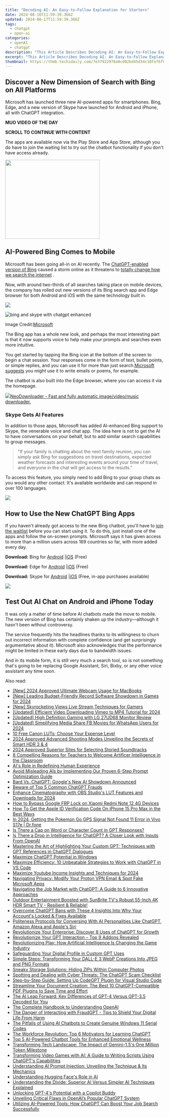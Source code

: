 ```yaml
---
title: "Decoding AI: An Easy-to-Follow Explanation for Starters"
date: 2024-08-16T11:59:39.366Z
updated: 2024-08-17T11:59:39.366Z
tags:
  - chatgpt
  - open-ai
categories:
  - openAI
  - chatgpt
description: "This Article Describes Decoding AI: An Easy-to-Follow Explanation for Starters"
excerpt: "This Article Describes Decoding AI: An Easy-to-Follow Explanation for Starters"
thumbnail: https://thmb.techidaily.com/7e37922976a0cd02bd45d34c10fef6f069d63ae07942af07cd489ff374cb4abd.png
---
```


## Discover a New Dimension of Search with Bing on All Platforms

 Microsoft has launched three new AI-powered apps for smartphones. Bing, Edge, and a new version of Skype have launched for Android and iPhone, all with ChatGPT integration.

 **MUO VIDEO OF THE DAY**

 **SCROLL TO CONTINUE WITH CONTENT**

 The apps are available now via the Play Store and App Store, although you do have to join the waiting list to try out the chatbot functionality if you don't have access already.

<!-- affiliate ads begin -->
<a href="https://boody-eco-wear.pxf.io/c/5597632/1567905/13846" target="_top" id="1567905"><img src="//a.impactradius-go.com/display-ad/13846-1567905" border="0" alt="" width="300" height="250"/></a><img height="0" width="0" src="https://imp.pxf.io/i/5597632/1567905/13846" style="position:absolute;visibility:hidden;" border="0" />
<!-- affiliate ads end -->
## AI-Powered Bing Comes to Mobile

 Microsoft has been going all-in on AI recently. The [ChatGPT-enabled version of Bing](https://www.makeuseof.com/microsoft-bing-gets-chatgpt-ai/) caused a storm online as it threatens to [totally change how we search the internet](https://www.makeuseof.com/is-chatgpt-search-engine-threat/) .

 Now, with around two-thirds of all searches taking place on mobile devices, the company has rolled out new versions of its Bing search app and Edge browser for both Android and iOS with the same technology built in.

<!-- affiliate ads begin -->
<a href="https://store.nero.com/order/checkout.php?PRODS=22889392&QTY=1&AFFILIATE=108875&CART=1"><img src="http://webstatic.nero.com/nero2015-com-wAssets/img/affiliate/media/banner728-90eng.jpg" border="0"></a>
<!-- affiliate ads end -->
![bing and skype with chatgpt enhanced](https://static1.makeuseofimages.com/wordpress/wp-content/uploads/2023/02/bing-and-skype-with-chatgpt-enhanced.jpg)

 Image Credit:[Microsoft](https://blogs.microsoft.com/blog/2023/02/22/the-new-bing-preview-experience-arrives-on-bing-and-edge-mobile-apps-introducing-bing-now-in-skype/)

 The Bing app has a whole new look, and perhaps the most interesting part is that it now supports voice to help make your prompts and searches even more intuitive.

 You get started by tapping the Bing icon at the bottom of the screen to begin a chat session. Your responses come in the form of text, bullet points, or simple replies, and you can use it for more than just search.[Microsoft suggests](https://blogs.microsoft.com/blog/2023/02/22/the-new-bing-preview-experience-arrives-on-bing-and-edge-mobile-apps-introducing-bing-now-in-skype/) you might use it to write emails or poems, for example.

 The chatbot is also built into the Edge browser, where you can access it via the homepage.

<!-- affiliate ads begin -->
<a href="https://secure.2checkout.com/order/checkout.php?PRODS=4559731&QTY=1&AFFILIATE=108875&CART=1"><img src="http://www.neowise.com/images/nd-ss-w200.jpg" border="0">NeoDownloader - Fast and fully automatic image/video/music downloader. </a>
<!-- affiliate ads end -->
### Skype Gets AI Features

 In addition to those apps, Microsoft has added AI-enhanced Bing support to Skype, the venerable voice and chat app. The idea here is not to get the AI to have conversations on your behalf, but to add similar search capabilities to group messages.

> "If your family is chatting about the next family reunion, you can simply ask Bing for suggestions on travel destinations, expected weather forecasts and interesting events around your time of travel, and everyone in the chat will get access to the results."

 To access this feature, you simply need to add Bing to your group chats as you would any other contact. It's available worldwide and can respond in over 100 languages.

<!-- affiliate ads begin -->
<a href="https://secure.2checkout.com/order/checkout.php?PRODS=4620778&QTY=1&AFFILIATE=108875&CART=1"><img src="https://secure.avangate.com/images/merchant/07dd4d5a72f5740ef0f035f201951476/300__250banner.jpg" border="0"></a>
<!-- affiliate ads end -->
## How to Use the New ChatGPT Bing Apps

 If you haven't already got access to the new Bing chatbot, you'll have to [join the waitlist](https://www.makeuseof.com/try-bing-ai-powered-search-engine/) before you can start using it. To do this, just install one of the apps and follow the on-screen prompts. Microsoft says it has given access to more than a million users across 169 countries so far, with more added every day.

**Download:** Bing for [Android](https://www.anrdoezrs.net/links/7251228/type/dlg/sid/UUmuoUeUpU2022079/https://play.google.com/store/apps/details?id=com.microsoft.bing) |[iOS](https://apps.apple.com/us/app/microsoft-bing-search/id345323231) (Free)

**Download:** Edge for [Android](https://www.anrdoezrs.net/links/7251228/type/dlg/sid/UUmuoUeUpU2022079/https://play.google.com/store/apps/details?id=com.microsoft.emmx) |[iOS](https://apps.apple.com/us/app/microsoft-edge-web-browser/id1288723196) (Free)

**Download:** Skype for [Android](https://www.anrdoezrs.net/links/7251228/type/dlg/sid/UUmuoUeUpU2022079/https://play.google.com/store/apps/details?id=com.skype.raider) |[iOS](https://apps.apple.com/us/app/skype/id304878510) (Free, in-app purchases available)

<!-- affiliate ads begin -->
<a href="https://secure.2checkout.com/order/checkout.php?PRODS=4940317&QTY=1&AFFILIATE=108875&CART=1"><img src="https://secure.avangate.com/images/merchant/333ac5d90817d69113471fbb6e531bee/sps-partnership-728x90eng.png" border="0"></a>
<!-- affiliate ads end -->
## Test Out AI Chat on Android and iPhone Today

 It was only a matter of time before AI chatbots made the move to mobile. The new version of Bing has certainly shaken up the industry—although it hasn't been without controversy.

 The service frequently hits the headlines thanks to its willingness to churn out incorrect information with complete confidence (and get surprisingly argumentative about it). Microsoft also acknowledges that the performance might be limited in these early days due to bandwidth issues.

 And in its mobile form, it is still very much a search tool, so is not something that's going to be replacing Google Assistant, Siri, Bixby, or any other voice assistant any time soon.

<ins class="adsbygoogle"
     style="display:block"
     data-ad-format="autorelaxed"
     data-ad-client="ca-pub-7571918770474297"
     data-ad-slot="1223367746"></ins>



<ins class="adsbygoogle"
     style="display:block"
     data-ad-client="ca-pub-7571918770474297"
     data-ad-slot="8358498916"
     data-ad-format="auto"
     data-full-width-responsive="true"></ins>

<span class="atpl-alsoreadstyle">Also read:</span>
<div><ul>
<li><a href="https://desktop-recording.techidaily.com/new-2024-approved-ultimate-webcam-usage-for-macbooks/"><u>[New] 2024 Approved  Ultimate Webcam Usage for MacBooks</u></a></li>
<li><a href="https://video-capture.techidaily.com/new-leading-budget-friendly-record-software-showdown-in-games-for-2024/"><u>[New] Leading Budget-Friendly Record Software Showdown in Games for 2024</u></a></li>
<li><a href="https://youtube-stream.techidaily.com/new-skyrocketing-views-live-stream-techniques-for-gamers/"><u>[New] Skyrocketing Views  Live Stream Techniques for Gamers</u></a></li>
<li><a href="https://vimeo-videos.techidaily.com/updated-efficient-video-downloading-vimeo-to-mp4-tutorial-for-2024/"><u>[Updated] Efficient Video Downloading  Vimeo to MP4 Tutorial for 2024</u></a></li>
<li><a href="https://some-techniques.techidaily.com/updated-high-definition-gaming-with-lg-27ud68-monitor-review/"><u>[Updated] High Definition Gaming with LG 27UD68 Monitor Review</u></a></li>
<li><a href="https://facebook-video-content.techidaily.com/updated-simplifying-media-share-fb-movies-for-whatsapp-users-for-2024/"><u>[Updated] Simplifying Media Share  FB Movies for WhatsApp Users for 2024</u></a></li>
<li><a href="https://fox-glue.techidaily.com/10-free-canon-luts-choose-your-expense-level/"><u>10 Free Canon LUTs; Choose Your Expense Level</u></a></li>
<li><a href="https://extra-resources.techidaily.com/2024-approved-advanced-shooting-modes-unveiling-the-secrets-of-smart-hdr-3-and-4/"><u>2024 Approved  Advanced Shooting Modes  Unveiling the Secrets of Smart HDR 3 & 4</u></a></li>
<li><a href="https://some-skills.techidaily.com/2024-approved-superior-sites-for-selecting-storied-soundtracks/"><u>2024 Approved  Superior Sites for Selecting Storied Soundtracks</u></a></li>
<li><a href="https://tech-haven.techidaily.com/8-compelling-reasons-for-teachers-to-welcome-artificer-intelligence-in-the-classroom/"><u>8 Compelling Reasons for Teachers to Welcome Artificer Intelligence in the Classroom</u></a></li>
<li><a href="https://tech-haven.techidaily.com/ais-role-in-redefining-human-experience/"><u>AI's Role in Redefining Human Experience</u></a></li>
<li><a href="https://tech-haven.techidaily.com/avoid-misleading-ais-by-implementing-our-proven-6-step-prompt-optimization-guide/"><u>Avoid Misleading AIs by Implementing Our Proven 6-Step Prompt Optimization Guide</u></a></li>
<li><a href="https://tech-haven.techidaily.com/bard-vs-chatgpt-googles-new-ai-showdown-announced/"><u>Bard Vs. ChatGPT: Google's New AI Showdown Announced</u></a></li>
<li><a href="https://tech-haven.techidaily.com/beware-of-top-5-common-chatgpt-frauds/"><u>Beware of Top 5 Common ChatGPT Frauds</u></a></li>
<li><a href="https://fox-blue.techidaily.com/enhance-cinematography-with-obs-studios-lut-features-and-downloads-for-2024/"><u>Enhance Cinematography with OBS Studio's LUT Features and Downloads for 2024</u></a></li>
<li><a href="https://bypass-frp.techidaily.com/how-to-bypass-google-frp-lock-on-xiaomi-redmi-note-12-4g-devices-by-drfone-android/"><u>How to Bypass Google FRP Lock on Xiaomi Redmi Note 12 4G Devices</u></a></li>
<li><a href="https://apple-account.techidaily.com/how-to-get-the-apple-id-verification-code-on-iphone-15-pro-max-in-the-best-ways-by-drfone-ios/"><u>How To Get the Apple ID Verification Code On iPhone 15 Pro Max in the Best Ways</u></a></li>
<li><a href="https://android-location.techidaily.com/in-2024-getting-the-pokemon-go-gps-signal-not-found-11-error-in-vivo-s17e-drfone-by-drfone-virtual/"><u>In 2024, Getting the Pokemon Go GPS Signal Not Found 11 Error in Vivo S17e | Dr.fone</u></a></li>
<li><a href="https://tech-haven.techidaily.com/is-there-a-cap-on-word-or-character-count-in-gpt-responses/"><u>Is There a Cap on Word or Character Count in GPT Responses?</u></a></li>
<li><a href="https://tech-haven.techidaily.com/is-there-a-drop-in-intelligence-for-chatgpt-a-closer-look-with-inputs-from-openai/"><u>Is There a Drop in Intelligence for ChatGPT? A Closer Look with Inputs From OpenAI</u></a></li>
<li><a href="https://tech-haven.techidaily.com/mastering-the-art-of-highlighting-your-custom-gpt-techniques-with-gpt-references-in-chatgpt-dialogues/"><u>Mastering the Art of Highlighting Your Custom GPT: Techniques with GPT References in ChatGPT Dialogues</u></a></li>
<li><a href="https://tech-haven.techidaily.com/maximize-chatgpt-potential-in-windows/"><u>Maximize ChatGPT Potential in Windows</u></a></li>
<li><a href="https://tech-haven.techidaily.com/maximize-efficiency-10-unbeatable-strategies-to-work-with-chatgpt-in-vs-code/"><u>Maximize Efficiency: 10 Unbeatable Strategies to Work with ChatGPT in VS Code</u></a></li>
<li><a href="https://youtube-help.techidaily.com/maximize-youtube-income-insights-and-techniques-for-2024/"><u>Maximize Youtube Income  Insights and Techniques for 2024</u></a></li>
<li><a href="https://tech-hub.techidaily.com/navigating-privacy-modify-your-proton-vpn-email-and-spot-fake-microsoft-apps/"><u>Navigating Privacy: Modify Your Proton VPN Email & Spot Fake Microsoft Apps</u></a></li>
<li><a href="https://tech-haven.techidaily.com/navigating-the-job-market-with-chatgpt-a-guide-to-6-innovative-approaches/"><u>Navigating the Job Market with ChatGPT: A Guide to 6 Innovative Approaches</u></a></li>
<li><a href="https://buynow-marvelous.techidaily.com/outdoor-entertainment-boosted-with-sunbrite-tvs-robust-55-inch-4k-hdr-smart-tv-resilient-and-reliable/"><u>Outdoor Entertainment Boosted with SunBrite TV's Robust 55-Inch 4K HDR Smart TV - Resilient & Reliable!</u></a></li>
<li><a href="https://tech-haven.techidaily.com/overcome-chatgpt-bans-with-these-4-insights-into-why-your-accounts-locked-and-fixes-available/"><u>Overcome ChatGPT Bans with These 4 Insights Into Why Your Account's Locked & Fixes Available</u></a></li>
<li><a href="https://tech-haven.techidaily.com/politeness-protocols-for-conversing-with-ai-personalities-like-chatgpt-amazon-alexa-and-apples-siri/"><u>Politeness Protocols for Conversing With AI Personalities Like ChatGPT, Amazon Alexa and Apple's Siri</u></a></li>
<li><a href="https://tech-haven.techidaily.com/revolutionize-your-enterprise-discover-8-uses-of-chatgpt-for-growth/"><u>Revolutionize Your Enterprise: Discover 8 Uses of ChatGPT for Growth</u></a></li>
<li><a href="https://tech-haven.techidaily.com/revolutionize-your-gpt-interaction-top-9-addons-revealed/"><u>Revolutionize Your GPT Interaction – Top 9 Addons Revealed</u></a></li>
<li><a href="https://tech-haven.techidaily.com/revolutionizing-play-how-artificial-intelligence-is-changing-the-game-industry/"><u>Revolutionizing Play: How Artificial Intelligence Is Changing the Game Industry</u></a></li>
<li><a href="https://tech-haven.techidaily.com/safeguarding-your-digital-profile-in-custom-gpt-uses/"><u>Safeguarding Your Digital Profile in Custom GPT Uses</u></a></li>
<li><a href="https://tech-haven.techidaily.com/simple-steps-transforming-your-dall-e-3-webp-creations-into-jpeg-and-png-formats/"><u>Simple Steps: Transforming Your DALL-E 3 WebP Creations Into JPEG and PNG Formats</u></a></li>
<li><a href="https://win11-tips.techidaily.com/sneaky-storage-solutions-hiding-zips-within-computer-photos/"><u>Sneaky Storage Solutions: Hiding ZIPs Within Computer Photos</u></a></li>
<li><a href="https://tech-haven.techidaily.com/spotting-and-dealing-with-cyber-threats-the-chatgpt-scam-checklist/"><u>Spotting and Dealing with Cyber Threats: The ChatGPT Scam Checklist</u></a></li>
<li><a href="https://tech-haven.techidaily.com/step-by-step-guide-setting-up-codegpt-plugin-for-visual-studio-code/"><u>Step-by-Step Guide: Setting Up CodeGPT Plugin for Visual Studio Code</u></a></li>
<li><a href="https://tech-haven.techidaily.com/streamline-your-document-creation-the-best-10-chatgpt-compatible-pdf-plugins-to-save-time-and-effort/"><u>Streamline Your Document Creation: The Best 10 ChatGPT-Compatible PDF Plugins to Save Time and Effort</u></a></li>
<li><a href="https://tech-haven.techidaily.com/the-ai-leap-forward-key-differences-of-gpt-4-versus-gpt-35-decoded-for-you/"><u>The AI Leap Forward: Key Differences of GPT-4 Versus GPT-3.5 Decoded for You</u></a></li>
<li><a href="https://tech-haven.techidaily.com/the-complete-handbook-to-understanding-openai/"><u>The Complete Handbook to Understanding OpenAI</u></a></li>
<li><a href="https://tech-haven.techidaily.com/the-danger-of-interacting-with-fraudgpt-tips-to-shield-your-digital-life-from-harm/"><u>The Danger of Interacting with FraudGPT - Tips to Shield Your Digital Life From Harm</u></a></li>
<li><a href="https://tech-haven.techidaily.com/the-pitfalls-of-using-ai-chatbots-to-create-genuine-windows-11-serial-codes/"><u>The Pitfalls of Using AI Chatbots to Create Genuine Windows 11 Serial Codes</u></a></li>
<li><a href="https://tech-haven.techidaily.com/the-workforce-revolution-top-6-motivators-for-learning-chatgpt/"><u>The Workforce Revolution: Top 6 Motivators for Learning ChatGPT</u></a></li>
<li><a href="https://tech-haven.techidaily.com/top-5-ai-powered-chatbot-tools-for-enhanced-emotional-wellness/"><u>Top 5 AI-Powered Chatbot Tools for Enhanced Emotional Wellness</u></a></li>
<li><a href="https://tech-haven.techidaily.com/transforming-tech-landscape-the-impact-of-gemini-15s-one-million-token-milestone/"><u>Transforming Tech Landscape: The Impact of Gemini-1.5's One Million Token Milestone</u></a></li>
<li><a href="https://tech-haven.techidaily.com/transforming-video-games-with-ai-a-guide-to-writing-scripts-using-chatgpts-capabilities/"><u>Transforming Video Games with AI: A Guide to Writing Scripts Using ChatGPT's Capabilities</u></a></li>
<li><a href="https://tech-haven.techidaily.com/understanding-ai-prompt-injection-unveiling-the-technique-and-its-mechanics/"><u>Understanding AI Prompt Injection: Unveiling the Technique & Its Mechanics</u></a></li>
<li><a href="https://tech-haven.techidaily.com/understanding-hugging-faces-role-in-ai/"><u>Understanding Hugging Face's Role in AI</u></a></li>
<li><a href="https://tech-haven.techidaily.com/understanding-the-divide-superior-ai-versus-simpler-ai-techniques-explained/"><u>Understanding the Divide: Superior AI Versus Simpler AI Techniques Explained</u></a></li>
<li><a href="https://tech-haven.techidaily.com/unlocking-gpt-4s-potential-with-a-copilot-buddy/"><u>Unlocking GPT-4's Potential with a Copilot Buddy</u></a></li>
<li><a href="https://tech-haven.techidaily.com/unveiling-critical-flaws-in-openais-popular-chatgpt-system/"><u>Unveiling Critical Flaws in OpenAI’s Popular ChatGPT System</u></a></li>
<li><a href="https://tech-haven.techidaily.com/utilizing-ai-powered-tools-how-chatgpt-can-boost-your-job-search-successfully/"><u>Utilizing AI-Powered Tools: How ChatGPT Can Boost Your Job Search Successfully</u></a></li>
</ul></div>
